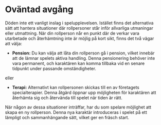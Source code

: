 # Oväntad avgång

Döden inte ett vanligt inslag i spelupplevelsen. Istället finns det alternativa sätt att hantera situationer där rollpersoner står inför allvarliga utmaningar eller utmattning. När din rollperson når en punkt där de verkar vara utarbetade och återhämtning inte är möjlig på kort sikt, finns det två vägar att välja:

- **Pension:** Du kan välja att låta din rollperson gå i pension, vilket innebär att de lämnar spelets aktiva handling. Denna pensionering behöver inte vara permanent, och karaktären kan komma tillbaka vid en senare tidpunkt under passande omständigheter.

eller

- **Terapi:** Alternativt kan rollpersonen skickas till en av företagets specialterapier. Denna åtgärd öppnar upp möjligheten för karaktären att återhämta sig och återvända till spelet när tiden är rätt.

När någon av dessa situationer inträffar, har du som spelare möjlighet att skapa en ny rollperson. Denna nya karaktär introduceras i spelet på ett lämpligt och sammanhängande sätt, vilket ger en fräsch start.

